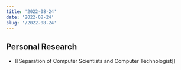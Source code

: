 ```yaml
---
title: '2022-08-24'
date: '2022-08-24'
slug: '/2022-08-24'
---
```


## Personal Research

- [[Separation of Computer Scientists and Computer Technologist]]
